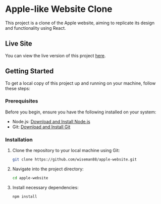 # Apple-like Website Clone

This project is a clone of the Apple website, aiming to replicate its design and functionality using React.

## Live Site

You can view the live version of this project [here](https://apple-website-two.vercel.app/).

## Getting Started

To get a local copy of this project up and running on your machine, follow these steps:

### Prerequisites

Before you begin, ensure you have the following installed on your system:

- Node.js: [Download and Install Node.js](https://nodejs.org/)
- Git: [Download and Install Git](https://git-scm.com/)

### Installation

1. Clone the repository to your local machine using Git:
   ```bash
   git clone https://github.com/wiseman88/apple-website.git
   ```
2. Navigate into the project directory:
   ```bash
   cd apple-website
   ```
3. Install necessary dependencies:
   ```bash
   npm install
   ```
